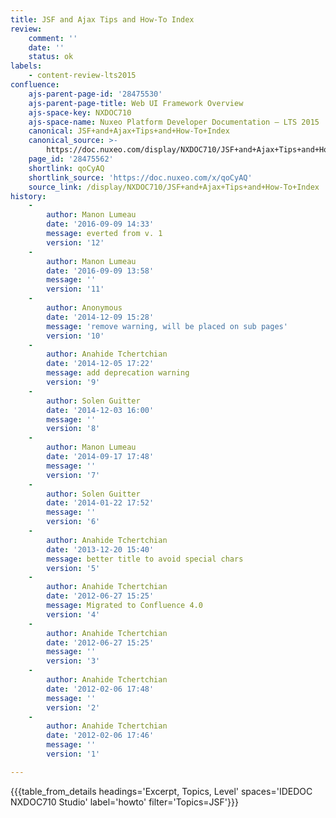 ```yaml
---
title: JSF and Ajax Tips and How-To Index
review:
    comment: ''
    date: ''
    status: ok
labels:
    - content-review-lts2015
confluence:
    ajs-parent-page-id: '28475530'
    ajs-parent-page-title: Web UI Framework Overview
    ajs-space-key: NXDOC710
    ajs-space-name: Nuxeo Platform Developer Documentation — LTS 2015
    canonical: JSF+and+Ajax+Tips+and+How-To+Index
    canonical_source: >-
        https://doc.nuxeo.com/display/NXDOC710/JSF+and+Ajax+Tips+and+How-To+Index
    page_id: '28475562'
    shortlink: qoCyAQ
    shortlink_source: 'https://doc.nuxeo.com/x/qoCyAQ'
    source_link: /display/NXDOC710/JSF+and+Ajax+Tips+and+How-To+Index
history:
    - 
        author: Manon Lumeau
        date: '2016-09-09 14:33'
        message: everted from v. 1
        version: '12'
    - 
        author: Manon Lumeau
        date: '2016-09-09 13:58'
        message: ''
        version: '11'
    - 
        author: Anonymous
        date: '2014-12-09 15:28'
        message: 'remove warning, will be placed on sub pages'
        version: '10'
    - 
        author: Anahide Tchertchian
        date: '2014-12-05 17:22'
        message: add deprecation warning
        version: '9'
    - 
        author: Solen Guitter
        date: '2014-12-03 16:00'
        message: ''
        version: '8'
    - 
        author: Manon Lumeau
        date: '2014-09-17 17:48'
        message: ''
        version: '7'
    - 
        author: Solen Guitter
        date: '2014-01-22 17:52'
        message: ''
        version: '6'
    - 
        author: Anahide Tchertchian
        date: '2013-12-20 15:40'
        message: better title to avoid special chars
        version: '5'
    - 
        author: Anahide Tchertchian
        date: '2012-06-27 15:25'
        message: Migrated to Confluence 4.0
        version: '4'
    - 
        author: Anahide Tchertchian
        date: '2012-06-27 15:25'
        message: ''
        version: '3'
    - 
        author: Anahide Tchertchian
        date: '2012-02-06 17:48'
        message: ''
        version: '2'
    - 
        author: Anahide Tchertchian
        date: '2012-02-06 17:46'
        message: ''
        version: '1'

---
```

{{{table_from_details headings='Excerpt, Topics, Level' spaces='IDEDOC NXDOC710 Studio' label='howto' filter='Topics=JSF'}}}
